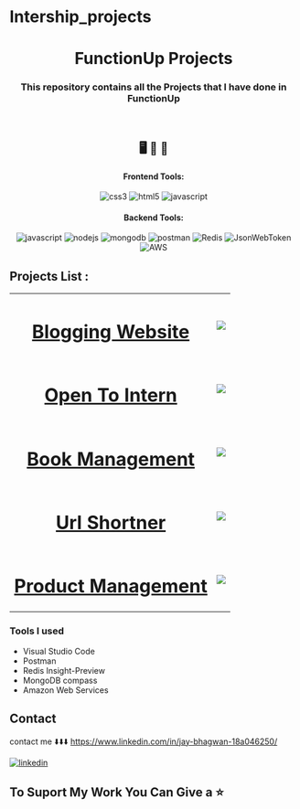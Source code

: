 # Intership_projects

<h1 align="center">FunctionUp Projects</h1>

<h3 align="center">This repository contains all the Projects that I have done in FunctionUp</h3>

<br />

<h2 align="center">🖥️ 📁 📒</h2>


<h4 align="center">Frontend Tools:</h4>

<p align="center">
  <img src="https://img.shields.io/badge/CSS3-1572B6?style=for-the-badge&logo=css3&logoColor=white" alt="css3" />
  <img src="https://img.shields.io/badge/HTML5-E34F26?style=for-the-badge&logo=html5&logoColor=white" alt="html5" />
  <img src="https://img.shields.io/badge/JavaScript-323330?style=for-the-badge&logo=javascript&logoColor=F7DF1E" alt="javascript" />
  
</p>


<h4 align="center">Backend Tools:</h4>

<p align="center">
  <img src="https://img.shields.io/badge/JavaScript-323330?style=for-the-badge&logo=javascript&logoColor=F7DF1E" alt="javascript" />
  <img src="https://img.shields.io/badge/Node.js-339933?style=for-the-badge&logo=nodedotjs&logoColor=white" alt="nodejs" />
    <img src="https://img.shields.io/badge/MongoDB-4EA94B?style=for-the-badge&logo=mongodb&logoColor=white" alt="mongodb" />
    <img src="https://img.shields.io/badge/Postman-FF6C37?style=for-the-badge&logo=postman&logoColor=white" alt="postman" />
  <img src="https://img.shields.io/badge/redis-%23DD0031.svg?style=for-the-badge&logo=redis&logoColor=white" alt="Redis" />
  <img src="https://img.shields.io/badge/JWT-000000?style=for-the-badge&logo=JSON%20web%20tokens&logoColor=white" alt="JsonWebToken" />
  <img src="https://img.shields.io/badge/AWS-%23FF9900.svg?style=for-the-badge&logo=amazon-aws&logoColor=white" alt="AWS" />

</p>


## Projects List :
<table>
  <tr>
    <td><h1 align="center"><a href="https://github.com/mnu4513/blogging_site.git">Blogging Website</a></h1></td>
    <td><img src="https://payu.in/blog/wp-content/uploads/2019/01/Blog-Cover.gif" /></td>
  </tr>
  <tr>
    <td><h1 align="center"><a href="https://github.com/mnu4513/Open_to_interns.git">Open To Intern</a></h1></td>
    <td><img src="https://i.pinimg.com/originals/20/e6/a4/20e6a4f470b3a19b80694b13c099d854.gif" /></td>
  </tr>
  <tr>
    <td><h1 align="center"><a href="https://github.com/mnu4513/books_management.git">Book Management</a></h1></td>
    <td><img src="https://static01.nyt.com/images/2020/10/18/multimedia/18sp-ourfuture-libraries/18sp-ourfuture-libraries-superJumbo.gif" /></td>
  </tr>
  <tr>
    <td><h1 align="center"><a href="https://github.com/mnu4513/url_shortner.git">Url Shortner</a></h1></td>
    <td><img src="https://raw.githubusercontent.com/Mr-Parth/Custom-URL-Shortener/master/gif/1.gif" /></td>
  </tr>
    <td><h1 align="center"><a href="https://github.com/mnu4513/product_management.git">Product Management</a></h1></td>
    <td><img src="https://blog.gemfind.com/hubfs/ecommerce-subway-studio-malaysia%20%281%29.gif" /></td>
  </tr>
</table>

  ### Tools I used 

- Visual Studio Code
- Postman
- Redis Insight-Preview
- MongoDB compass
- Amazon Web Services


## Contact

contact me ⬇️⬇️⬇️
https://www.linkedin.com/in/jay-bhagwan-18a046250/


[![linkedin](https://img.shields.io/badge/jay-bhagwan-18a046250?style=for-the-badge&logo=linkedin&logoColor=white)](https://www.linkedin.com/in/jay-bhagwan-18a046250/)


## To Suport My Work You Can Give a ⭐️
